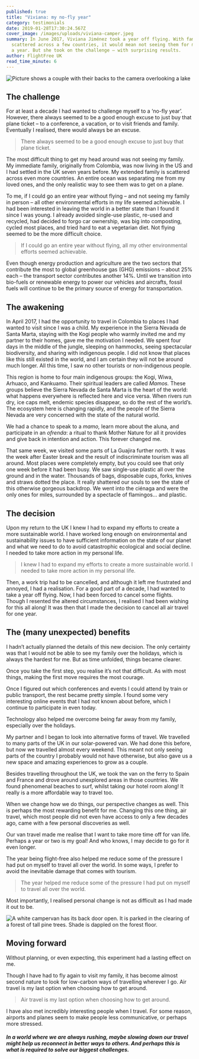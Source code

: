 ```yaml
---
published: true
title: "Viviana: my no-fly year"
category: testimonials
date: 2019-01-28T17:30:24.567Z
cover_image: /images/uploads/viviana-camper.jpeg
summary: In June 2017, Viviana Jiménez took a year off flying. With family
  scattered across a few countries, it would mean not seeing them for more than
  a year. But she took on the challenge – with surprising results.
author: FlightFree UK
read_time_minute: 6
---
```

![Picture shows a couple with their backs to the camera overlooking a lake](/images/uploads/megan-byers-unsplash-lake.jpg "Photo credit: Megan Byers (Source: Unsplash)")

## **The challenge**

For at least a decade I had wanted to challenge myself to a ‘no-fly year’. However, there always seemed to be a good enough excuse to just buy that plane ticket – to a conference, a vacation, or to visit friends and family. Eventually I realised, there would always be an excuse. 

> There always seemed to be a good enough excuse to just buy that plane ticket.

The most difficult thing to get my head around was not seeing my family. My immediate family, originally from Colombia, was now living in the US and I had settled in the UK seven years before. My extended family is scattered across even more countries. An entire ocean was separating me from my loved ones, and the only realistic way to see them was to get on a plane. 

To me, if I could go an entire year without flying – and not seeing my family in person – all other environmental efforts in my life seemed achievable. I had been interested in leaving the world in a better state than I found it since I was young. I already avoided single-use plastic, re-used and recycled, had decided to forgo car ownership, was big into composting, cycled most places, and tried hard to eat a vegetarian diet. Not flying seemed to be the more difficult choice. 

> If I could go an entire year without flying, all my other environmental efforts seemed achievable.

Even though energy production and agriculture are the two sectors that contribute the most to global greenhouse gas (GHG) emissions – about 25% each – the transport sector contributes another 14%. Until we transition into bio-fuels or renewable energy to power our vehicles and aircrafts, fossil fuels will continue to be the primary source of energy for transportation. 

## **The awakening**

In April 2017, I had the opportunity to travel in Colombia to places I had wanted to visit since I was a child. My experience in the Sierra Nevada de Santa Marta, staying with the Kogi people who warmly invited me and my partner to their homes, gave me the motivation I needed. We spent four days in the middle of the jungle, sleeping on hammocks, seeing spectacular biodiversity, and sharing with indigenous people. I did not know that places like this still existed in the world, and I am certain they will not be around much longer. All this time, I saw no other tourists or non-indigenous people. 

This region is home to four main indigenous groups: the Kogi, Wiwa, Arhuaco, and Kankuamo. Their spiritual leaders are called *Mamos.* These groups believe the Sierra Nevada de Santa Marta is the heart of the world: what happens everywhere is reflected here and vice versa. When rivers run dry, ice caps melt, endemic species disappear, so do the rest of the world’s. The ecosystem here is changing rapidly, and the people of the Sierra Nevada are very concerned with the state of the natural world. 

We had a chance to speak to a *mamo,* learn more about the aluna, and participate in an *ofrenda*: a ritual to thank Mother Nature for all it provides and give back in intention and action. This forever changed me. 

That same week, we visited some parts of La Guajira further north. It was the week after Easter break and the result of indiscriminate tourism was all around. Most places were completely empty, but you could see that only one week before it had been busy. We saw single-use plastic all over the ground and in the water. Thousands of bags, disposable cups, forks, knives and straws dotted the place. It really shattered our souls to see the state of this otherwise gorgeous backdrop. We went into the ciénaga and were the only ones for miles, surrounded by a spectacle of flamingos… and plastic.

## **The decision**

Upon my return to the UK I knew I had to expand my efforts to create a more sustainable world. I have worked long enough on environmental and sustainability issues to have sufficient information on the state of our planet and what we need to do to avoid catastrophic ecological and social decline. I needed to take more action in my personal life.

> I knew I had to expand my efforts to create a more sustainable world. I needed to take more action in my personal life.

Then, a work trip had to be cancelled, and although it left me frustrated and annoyed, I had a realisation. For a good part of a decade, I had wanted to take a year off flying. Now, I had been forced to cancel some flights. Though I resented the altered circumstances, I realised I had been wishing for this all along! It was then that I made the decision to cancel all air travel for one year. 

## **The (many unexpected) benefits**

I hadn’t actually planned the details of this new decision. The only certainty was that I would not be able to see my family over the holidays, which is always the hardest for me. But as time unfolded, things became clearer. 

Once you take the first step, you realise it’s not that difficult. As with most things, making the first move requires the most courage. 

Once I figured out which conferences and events I could attend by train or public transport, the rest became pretty simple. I found some very interesting online events that I had not known about before, which I continue to participate in even today. 

Technology also helped me overcome being far away from my family, especially over the holidays.  

My partner and I began to look into alternative forms of travel. We travelled to many parts of the UK in our solar-powered van. We had done this before, but now we travelled almost every weekend. This meant not only seeing parts of the country I probably would not have otherwise, but also gave us a new space and amazing experiences to grow as a couple. 

Besides travelling throughout the UK, we took the van on the ferry to Spain and France and drove around unexplored areas in those countries. We found phenomenal beaches to surf, whilst taking our hotel room along! It really is a more affordable way to travel too.

When we change how we do things, our perspective changes as well. This is perhaps the most rewarding benefit for me. Changing this one thing, air travel, which most people did not even have access to only a few decades ago, came with a few personal discoveries as well.

Our van travel made me realise that I want to take more time off for van life. Perhaps a year or two is my goal! And who knows, I may decide to go for it even longer.

The year being flight-free also helped me reduce some of the pressure I had put on myself to travel all over the world. In some ways, I prefer to avoid the inevitable damage that comes with tourism. 

> The year helped me reduce some of the pressure I had put on myself to travel all over the world. 

Most importantly, I realised personal change is not as difficult as I had made it out to be. 

![A white campervan has its back door open. It is parked in the clearing of a forest of tall pine trees. Shade is dappled on the forest floor.](/images/uploads/viviana-camper.jpeg "Viviana's solar-powered van ")

## **Moving forward**

Without planning, or even expecting, this experiment had a lasting effect on me. 

Though I have had to fly again to visit my family, it has become almost second nature to look for low-carbon ways of travelling wherever I go. Air travel is my last option when choosing how to get around. 

> Air travel is my last option when choosing how to get around.

I have also met incredibly interesting people when I travel. For some reason, airports and planes seem to make people less communicative, or perhaps more stressed. 

##### In a world where we are always rushing, maybe slowing down our travel might help us reconnect in better ways to others. And perhaps this is what is required to solve our biggest challenges.